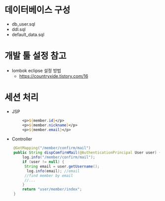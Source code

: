 # 데이터베이스 구성
* db_user.sql
* ddl.sql
* default_data.sql

# 개발 툴 설정 참고
* lombok eclipse 설정 방법
    * https://countryxide.tistory.com/16


# 세션 처리
* JSP
```jsp
		<p>${member.id}</p>
		<p>${member.nickname}</p>
		<p>${member.email}</p>
```
* Controller
```java
	@GetMapping("/member/confirm/mail")
	public String dispComfirmMail(@AuthenticationPrincipal User user) {
		log.info("/member/confirm/mail");
		if (user != null) {
         String email = user.getUsername();
	      log.info(email); //email
         //find member by email
         //...
		}
		return "user/member/index";
	}

```
